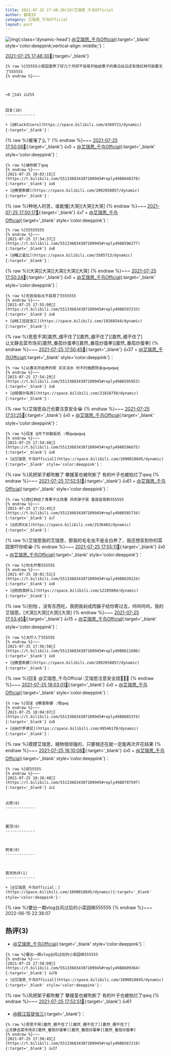 ```yaml
---
title: 2021-07-25 17:48:30(10)艾瑞思_千鸟Official
author: 御坂IO
category: 艾瑞思_千鸟Official
layout: post
---
```


![img](/images/7e08840c56f251de28bdf766b647bd5fe9a5d50a.jpg){:class='dynamic-head'}
[@艾瑞思_千鸟Official](https://space.bilibili.com/1090010845/dynamic){:target='_blank' style='color:deeppink;vertical-align: middle;'}：

[2021-07-25 17:48:30🔗](https://t.bilibili.com/551336834307109945){:target='_blank'}

~~~
{% raw %}55555小菜园里养了好几个月好不容易开始结果子的黄瓜丝瓜还有西红柿可能要无了555555
{% endraw %}~~~



↪️0 💬141 👍255


回复(10)
-------------

+ [@Blackのzero](https://space.bilibili.com/4369721/dynamic){:target='_blank'}：
~~~
{% raw %}被淹了么？
{% endraw %}~~~
[2021-07-25 17:50:06🔗](https://t.bilibili.com/551336834307109945#reply4988562427){:target='_blank'} 👍0
    + [@艾瑞思_千鸟Official](https://space.bilibili.com/1090010845/dynamic){:target='_blank' style='color:deeppink'}：
~~~
{% raw %}被吹断了qwq
{% endraw %}~~~
[2021-07-25 18:03:15🔗](https://t.bilibili.com/551336834307109945#reply4988648378){:target='_blank'} 👍0
+ [@赛里斯娜](https://space.bilibili.com/2092658857/dynamic){:target='_blank'}：
~~~
{% raw %}种地人的苦，谁能懂[大哭][大哭][大哭]
{% endraw %}~~~
[2021-07-25 17:50:17🔗](https://t.bilibili.com/551336834307109945#reply4988562872){:target='_blank'} 👍7
    + [@艾瑞思_千鸟Official](https://space.bilibili.com/1090010845/dynamic){:target='_blank' style='color:deeppink'}：
~~~
{% raw %}55555555
{% endraw %}~~~
[2021-07-25 17:54:37🔗](https://t.bilibili.com/551336834307109945#reply4988596277){:target='_blank'} 👍0
+ [@瞳之星比](https://space.bilibili.com/3585713/dynamic){:target='_blank'}：
~~~
{% raw %}[大哭][大哭][大哭][大哭][大哭]
{% endraw %}~~~
[2021-07-25 17:50:24🔗](https://t.bilibili.com/551336834307109945#reply4988563109){:target='_blank'} 👍0
    + [@艾瑞思_千鸟Official](https://space.bilibili.com/1090010845/dynamic){:target='_blank' style='color:deeppink'}：
~~~
{% raw %}农民伯伯太不容易了5555555
{% endraw %}~~~
[2021-07-25 17:55:00🔗](https://t.bilibili.com/551336834307109945#reply4988597233){:target='_blank'} 👍0
+ [@枝江狂徒张三](https://space.bilibili.com/19268544/dynamic){:target='_blank'}：
~~~
{% raw %}思思不哭[嘉然_绷不住了][嘉然_绷不住了][嘉然_绷不住了]    
让文静去菜市场买[嘉然_番茄炒蛋拳][嘉然_番茄炒蛋拳][嘉然_番茄炒蛋拳]
{% endraw %}~~~
[2021-07-25 17:50:45🔗](https://t.bilibili.com/551336834307109945#reply4988567219){:target='_blank'} 👍37
    + [@艾瑞思_千鸟Official](https://space.bilibili.com/1090010845/dynamic){:target='_blank' style='color:deeppink'}：
~~~
{% raw %}从春天开始养的呢 天天浇水 时不时施肥除虫qwqwqwq
{% endraw %}~~~
[2021-07-25 17:54:29🔗](https://t.bilibili.com/551336834307109945#reply4988595953){:target='_blank'} 👍6
+ [@很偶尔有雨](https://space.bilibili.com/21818750/dynamic){:target='_blank'}：
~~~
{% raw %}艾瑞思自己也要注意安全😭
{% endraw %}~~~
[2021-07-25 17:51:25🔗](https://t.bilibili.com/551336834307109945#reply4988568714){:target='_blank'} 👍0
    + [@艾瑞思_千鸟Official](https://space.bilibili.com/1090010845/dynamic){:target='_blank' style='color:deeppink'}：
~~~
{% raw %}回复 @月下扣動扳机 :嗯qwqwqwq
{% endraw %}~~~
[2021-07-25 17:54:46🔗](https://t.bilibili.com/551336834307109945#reply4988596675){:target='_blank'} 👍0
+ [@艾瑞思_千鸟Official](https://space.bilibili.com/1090010845/dynamic){:target='_blank' style='color:deeppink'}：
~~~
{% raw %}风把架子都吹散了 攀援茎也被吹断了 有的叶子也被拍烂了qwq
{% endraw %}~~~
[2021-07-25 17:52:51🔗](https://t.bilibili.com/551336834307109945#reply4988582094){:target='_blank'} 👍61
    + [@艾瑞思_千鸟Official](https://space.bilibili.com/1090010845/dynamic){:target='_blank' style='color:deeppink'}：
~~~
{% raw %}西红柿结了青果子比较重 风吹架子晃 茎就容易断555555
{% endraw %}~~~
[2021-07-25 17:53:45🔗](https://t.bilibili.com/551336834307109945#reply4988585734){:target='_blank'} 👍7
+ [@氏贺X太](https://space.bilibili.com/2536465/dynamic){:target='_blank'}：
~~~
{% raw %}艾瑞思我的艾瑞思，那我的毛毛虫不是全白养了，我还想丢到你的菜园里吓你呢😭
{% endraw %}~~~
[2021-07-25 17:55:11🔗](https://t.bilibili.com/551336834307109945#reply4988588948){:target='_blank'} 👍0
    + [@艾瑞思_千鸟Official](https://space.bilibili.com/1090010845/dynamic){:target='_blank' style='color:deeppink'}：
~~~
{% raw %}你太坏惹555555
{% endraw %}~~~
[2021-07-25 18:01:51🔗](https://t.bilibili.com/551336834307109945#reply4988639224){:target='_blank'} 👍0
+ [@抱抱我好么](https://space.bilibili.com/12285084/dynamic){:target='_blank'}：
~~~
{% raw %}别怕 ，没有东西吃，我把我剁成肉臊子给你寄过去，呜呜呜呜，我的艾瑞思。[大哭][大哭][大哭][大哭]
{% endraw %}~~~
[2021-07-25 17:53:45🔗](https://t.bilibili.com/551336834307109945#reply4988590272){:target='_blank'} 👍15
    + [@艾瑞思_千鸟Official](https://space.bilibili.com/1090010845/dynamic){:target='_blank' style='color:deeppink'}：
~~~
{% raw %}太吓人了555555
{% endraw %}~~~
[2021-07-25 17:56:50🔗](https://t.bilibili.com/551336834307109945#reply4988611686){:target='_blank'} 👍9
+ [@赛里斯娜](https://space.bilibili.com/2092658857/dynamic){:target='_blank'}：
~~~
{% raw %}回复 @艾瑞思_千鸟Official :艾瑞思注意安全捏🥰🥰🥰
{% endraw %}~~~
[2021-07-25 18:03:01🔗](https://t.bilibili.com/551336834307109945#reply4988655205){:target='_blank'} 👍0
    + [@艾瑞思_千鸟Official](https://space.bilibili.com/1090010845/dynamic){:target='_blank' style='color:deeppink'}：
~~~
{% raw %}回复 @赛里斯娜 :嗯qwq
{% endraw %}~~~
[2021-07-25 18:04:07🔗](https://t.bilibili.com/551336834307109945#reply4988665374){:target='_blank'} 👍0
+ [@纳尔罗德尼](https://space.bilibili.com/49546170/dynamic){:target='_blank'}：
~~~
{% raw %}摸摸艾瑞思，植物很顽强的，只要根还在就一定能再次开花结果
{% endraw %}~~~
[2021-07-25 18:10:08🔗](https://t.bilibili.com/551336834307109945#reply4988705958){:target='_blank'} 👍0
    + [@艾瑞思_千鸟Official](https://space.bilibili.com/1090010845/dynamic){:target='_blank' style='color:deeppink'}：
~~~
{% raw %}好55555
{% endraw %}~~~
[2021-07-25 18:10:48🔗](https://t.bilibili.com/551336834307109945#reply4988707597){:target='_blank'} 👍1


点赞(0)
-------------



置顶(0)
-------------



转发(0)
-------------



首页热评(1)
-------------

+ [@艾瑞思_千鸟Official：](https://space.bilibili.com/1090010845/dynamic){:target='_blank' style='color:deeppink'}：
~~~
{% raw %}要出一期vlog台风过后的小菜园嘛555555
{% endraw %}~~~
2022-06-15 22:38:07


热评(3)
-------------

+ [@艾瑞思_千鸟Official](https://space.bilibili.com/1090010845/dynamic){:target='_blank' style='color:deeppink'}：
~~~
{% raw %}要出一期vlog台风过后的小菜园嘛555555
{% endraw %}~~~
[2021-07-25 17:58:09🔗](https://t.bilibili.com/551336834307109945#reply4988609364){:target='_blank'} 👍78
+ [@艾瑞思_千鸟Official](https://space.bilibili.com/1090010845/dynamic){:target='_blank' style='color:deeppink'}：
~~~
{% raw %}风把架子都吹散了 攀援茎也被吹断了 有的叶子也被拍烂了qwq
{% endraw %}~~~
[2021-07-25 17:52:51🔗](https://t.bilibili.com/551336834307109945#reply4988582094){:target='_blank'} 👍61
+ [@枝江狂徒张三](https://space.bilibili.com/19268544/dynamic){:target='_blank'}：
~~~
{% raw %}思思不哭[嘉然_绷不住了][嘉然_绷不住了][嘉然_绷不住了]    
让文静去菜市场买[嘉然_番茄炒蛋拳][嘉然_番茄炒蛋拳][嘉然_番茄炒蛋拳]
{% endraw %}~~~
[2021-07-25 17:50:45🔗](https://t.bilibili.com/551336834307109945#reply4988567219){:target='_blank'} 👍37


